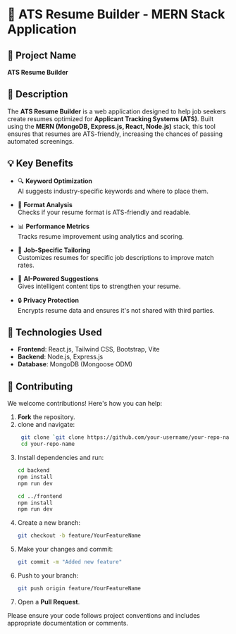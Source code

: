 # 📝 ATS Resume Builder - MERN Stack Application

## 📌 Project Name
**ATS Resume Builder**

## 📄 Description

The **ATS Resume Builder** is a web application designed to help job seekers create resumes optimized for **Applicant Tracking Systems (ATS)**. Built using the **MERN (MongoDB, Express.js, React, Node.js)** stack, this tool ensures that resumes are ATS-friendly, increasing the chances of passing automated screenings.

## 💡 Key Benefits

- 🔍 **Keyword Optimization**  
  AI suggests industry-specific keywords and where to place them.

- 🧾 **Format Analysis**  
  Checks if your resume format is ATS-friendly and readable.

- 📊 **Performance Metrics**  
  Tracks resume improvement using analytics and scoring.

- 🎯 **Job-Specific Tailoring**  
  Customizes resumes for specific job descriptions to improve match rates.

- 🤖 **AI-Powered Suggestions**  
  Gives intelligent content tips to strengthen your resume.

- 🔒 **Privacy Protection**  
  Encrypts resume data and ensures it's not shared with third parties.

## 🧰 Technologies Used

- **Frontend**: React.js, Tailwind CSS, Bootstrap, Vite  
- **Backend**: Node.js, Express.js  
- **Database**: MongoDB (Mongoose ODM)

## 🤝 Contributing

We welcome contributions! Here's how you can help:

1. **Fork** the repository.
2. clone and navigate:
    ```bash
     git clone `git clone https://github.com/your-username/your-repo-name.git`
     cd your-repo-name
     ```
3. Install dependencies and run:
    ```bash 
    cd backend
    npm install
    npm run dev
    ```
    ```bash
    cd ../frontend
    npm install
    npm run dev
    ```
4. Create a new branch:  
   ```bash
   git checkout -b feature/YourFeatureName
   ```
5. Make your changes and commit:  
   ```bash
   git commit -m "Added new feature"
   ```
6. Push to your branch:  
   ```bash
   git push origin feature/YourFeatureName
   ```
7. Open a **Pull Request**.

Please ensure your code follows project conventions and includes appropriate documentation or comments.
